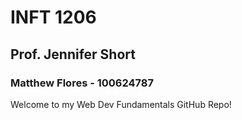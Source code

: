 # INFT 1206

## Prof. Jennifer Short

### Matthew Flores - 100624787

Welcome to my Web Dev Fundamentals GitHub Repo!